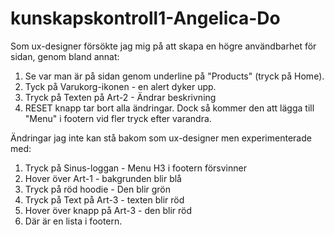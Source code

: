 # kunskapskontroll1-Angelica-Do
Som ux-designer försökte jag mig på att skapa en högre användbarhet för sidan, genom bland annat:
1. Se var man är på sidan genom underline på "Products" (tryck på Home).
2. Tyck på Varukorg-ikonen - en alert dyker upp.
3. Tryck på Texten på Art-2 - Ändrar beskrivning
4. RESET knapp tar bort alla ändringar. Dock så kommer den att lägga till "Menu" i footern vid fler tryck efter varandra.


Ändringar jag inte kan stå bakom som ux-designer men experimenterade med: 
1. Tryck på Sinus-loggan - Menu H3 i footern försvinner
2. Hover över Art-1 - bakgrunden blir blå
3. Tryck på röd hoodie - Den blir grön
4. Tryck på Text på Art-3 - texten blir röd
5. Hover över knapp på Art-3 - den blir röd
6. Där är en lista i footern. 
